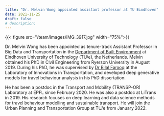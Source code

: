 ```yaml
---
title: "Dr. Melvin Wong appointed assistant professor at TU Eindhoven"
date: 2021-11-25
draft: false
# description:
---
```


{{< figure src="/team/images/IMG_3917.jpg" width="75%">}}

<!--more-->

Dr. Melvin Wong has been appointed as tenure-track Assistant Professor in Big Data and Transportation in the [Department of Built Environment](https://www.tue.nl/en/our-university/departments/built-environment/) at Eindhoven University of Technology (TU/e), the Netherlands. Melvin obtained his PhD in Civil Engineering from Ryerson University in August 2019. During his PhD, he was supervised by [Dr Bilal Farooq](https://litrans.ca/team/farooq-b/) at the Laboratory of Innovations in Transportation, and developed deep generative models for travel behaviour analysis in his PhD dissertation.

He has been a postdoc in the Transport and Mobility (TRANSP-OR) Laboratory at EPFL since February 2020. He was also a postdoc at LiTrans in 2019. His research focuses on deep learning and data science methods for travel behaviour modelling and sustainable transport. He will join the Urban Planning and Transportation Group at TU/e from January 2022.
